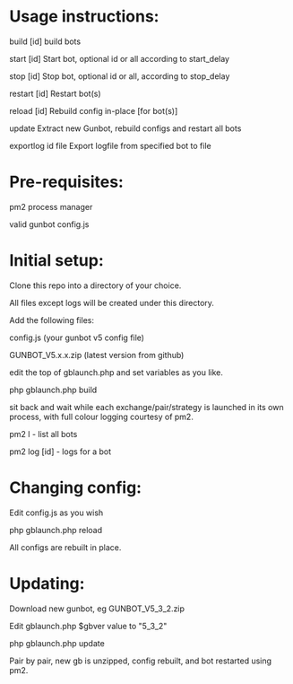 
Usage instructions:
===

build [id]          build bots

start [id]          Start bot, optional id or all according to start_delay

stop [id]           Stop bot, optional id or all, according to stop_delay

restart [id]        Restart bot(s)

reload [id]         Rebuild config in-place [for bot(s)]

update              Extract new Gunbot, rebuild configs and restart all bots

exportlog id file   Export logfile from specified bot to file




Pre-requisites:
===
pm2 process manager

valid gunbot config.js



Initial setup:
===
Clone this repo into a directory of your choice.

All files except logs will be created under this directory.

Add the following files:

 config.js          (your gunbot v5 config file)

 GUNBOT_V5.x.x.zip  (latest version from github)

edit the top of gblaunch.php and set variables as you like.



php gblaunch.php build

sit back and wait while each exchange/pair/strategy is launched in its own process, with full colour logging courtesy of pm2.

pm2 l   - list all bots

pm2 log [id]  - logs for a bot



Changing config:
===
Edit config.js as you wish

php gblaunch.php reload

All configs are rebuilt in place.



Updating:
===
Download new gunbot, eg GUNBOT_V5_3_2.zip

Edit gblaunch.php $gbver value to "5_3_2"

php gblaunch.php update

Pair by pair, new gb is unzipped, config rebuilt, and bot restarted using pm2.
